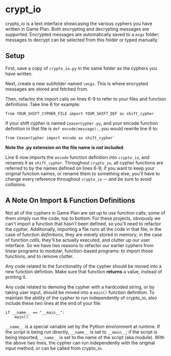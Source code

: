 # crypt_io
crypto_io is a text interface showcasing the various cyphers you have written in Game Plan. Both encrypting and decrypting messages are supported. Encrypted messages are automatically saved to a `msgs` folder; messages to decrypt can be selected from this folder or typed manually. 

## Setup 
First, save a copy of `crypto_io.py` in the same folder as the cyphers you have written. 

Next, create a new subfolder named `\msgs`. This is where encrypted messages are stored and fetched from.  

Then, refactor the import calls on lines 6-9 to refer to your files and function definitions. Take line 6 for example:

    from YOUR_SHIFT_CYPHER_FILE import YOUR_SHIFT_DEF as shift_cypher

If your shift cypher is named `CeaserCypher.py`, and your encode function definition in that file is `def encode(message):`, you would rewrite line 6 to:

    from CeaserCypher import encode as shift_cypher`

**Note the .py extension on the file name is *not* included**. 

Line 6 now imports the `encode` function definition into `crypto_io`, and renames it as `shift_cypher`. Throughout `crypto_io`, all cypher functions are referred to by the names defined on lines 6-9; if you want to keep your original function names, or rename them to something else, you'll have to change every reference throughout `crypto_io` -- and be sure to avoid collisions.

## A Note On Import & Function Definitions 
Not all of the cyphers in Game Plan are set up to use function calls; some of them simply run the code, top to bottom. For these projects, obviously we can't import a function that hasn't been defined, so you'll need to refactor the cypher. Additionally, importing a file *runs* all the code in that file; in the case of function *definitions*, they are merely stored in memory; in the case of function *calls*, they'll be actually executed, and clutter up our user interface. So we have two reasons to refactor our earlier cyphers from linear programs to modular, function-based programs: to import those functions, and to remove clutter.  

Any code related to the functionality of the cypher should be moved into a new function defintion. Make sure that function **returns** a value, instead of printing it. 

Any code related to demoing the cypher with a hardcoded string, or by taking user input, should be moved into a `main()` function definition. To maintain the ability of the cypher to run independently of crypto_io, also include these two lines at the end of your file: 

    if __name__ == "__main__":
        main()

`__name__` is a special variable set by the Python environment at runtime. If the script is being run directly, `__name__` is set to `__main__`; if the script is being imported, `__name__` is set to the name of the script (aka module). With the above two lines, the cypher can run independently with the original input method, or can be called from crypto_io. 
